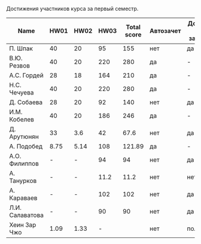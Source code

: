 Достижения участников курса за первый семестр.

| Name            | HW01 | HW02 | HW03   | Total score              | Автозачет                | Допуск к зачету             | зачет        |
| --------------- | -----|------|--------|--------------------------|--------------------------|-----------------------------|--------------|
| П. Шпак         |  40  | 20   | 95     | 155                      | нет                      | да                          |  да          |
| В.Ю. Резвов     |  40  | 20   | 220    | 280                      | да                       | -                           |  да          |
| А.С. Гордей     |  28  | 18   | 164    | 210                      | да                       | -                           |  да          |
| Н.С. Чечуева    |  40  | 20   | 220    | 280                      | да                       | -                           |  да          |
| Д. Собаева      |  28  | 20   | 92     | 140                      | нет                      | да                          |  да          |
| И.М. Кобелев    |  40  | 20   | 186    | 246                      | да                       | -                           |  да          |
| Д. Арутюнян     |  33  | 3.6  | 42     | 67.6                     | нет                      | да                          |  да          |
| А. Подобед      | 8.75 | 5.14 | 108    | 121.89                   | да                       | -                           |  да          |
| А.О. Филиппов   |  -   | -    | 94     | 94                       | нет                      | да                          |  да          |
| А. Танурков     |  -   | -    | 11.2   | 11.2                     | нет                      | нет                         |  да          |
| А. Караваев     |  -   | -    | 102    | 102                      | нет                      | да                          |  да          |
| Л.И. Салаватова |  -   | -    | 90     | 90                       | нет                      | да                          |  да          |
| Хеин Зар Чжо    | 1.09 | 1.33 | -      |                          | нет                      | получен                     |  да          |
